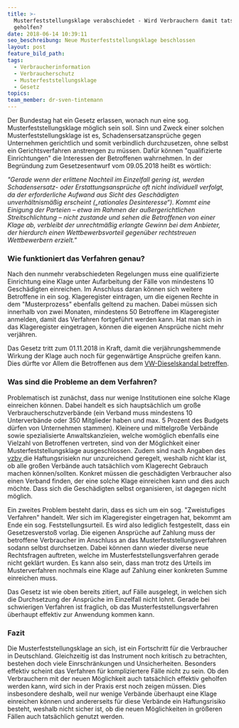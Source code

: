 ```yaml
---
title: >-
  Musterfeststellungsklage verabschiedet - Wird Verbrauchern damit tatsächlich
  geholfen?
date: 2018-06-14 10:39:11
seo_beschreibung: Neue Musterfeststellungsklage beschlossen
layout: post
feature_bild_path:
tags:
  - Verbraucherinformation
  - Verbraucherschutz
  - Musterfeststellungsklage
  - Gesetz
topics:
team_member: dr-sven-tintemann
---
```


Der Bundestag hat ein Gesetz erlassen, wonach nun eine sog. Musterfeststellungsklage m&ouml;glich sein soll. Sinn und Zweck einer solchen Musterfeststellungsklage ist es, Schadensersatzanspr&uuml;che gegen Unternehmen gerichtlich und somit verbindlich durchzusetzen, ohne selbst ein Gerichtsverfahren anstrengen zu m&uuml;ssen. Daf&uuml;r k&ouml;nnen "qualifizierte Einrichtungen" die Interessen der Betroffenen wahrnehmen. In der Begr&uuml;ndung zum Gesetzesentwurf vom 09.05.2018 hei&szlig;t es w&ouml;rtlich:

*"Gerade wenn der erlittene Nachteil im Einzelfall gering ist, werden Schadensersatz- oder Erstattungsanspr&uuml;che oft nicht individuell verfolgt, da der erforderliche Aufwand aus Sicht des Gesch&auml;digten unverh&auml;ltnism&auml;&szlig;ig erscheint („rationales Desinteresse“). Kommt eine Einigung der Parteien – etwa im Rahmen der au&szlig;ergerichtlichen Streitschlichtung – nicht zustande und sehen die Betroffenen von einer Klage ab, verbleibt der unrechtm&auml;&szlig;ig erlangte Gewinn bei dem Anbieter, der hierdurch einen Wettbewerbsvorteil gegen&uuml;ber rechtstreuen Wettbewerbern erzielt."*

### **Wie funktioniert das Verfahren genau?**

Nach den nunmehr verabschiedeten Regelungen muss eine qualifizierte Einrichtung eine Klage unter Aufarbeitung der F&auml;lle von mindestens 10 Gesch&auml;digten einreichen. Im Anschluss daran k&ouml;nnen sich weitere Betroffene in ein sog. Klageregister eintragen, um die eigenen Rechte in dem "Musterprozess" ebenfalls geltend zu machen. Dabei m&uuml;ssen sich innerhalb von zwei Monaten, mindestens 50 Betroffene im Klageregister anmelden, damit das Verfahren fortgef&uuml;hrt werden kann. Hat man sich in das Klageregister eingetragen, k&ouml;nnen die eigenen Anspr&uuml;che nicht mehr verj&auml;hren.

Das Gesetz tritt zum 01.11.2018 in Kraft, damit die verj&auml;hrungshemmende Wirkung der Klage auch noch f&uuml;r gegenw&auml;rtige Anspr&uuml;che greifen kann. Dies d&uuml;rfte vor Allem die Betroffenen aus dem [VW-Dieselskandal betreffen](http://www.faz.net/aktuell/wirtschaft/zeitplan-fuer-musterfeststellungsklage-zeitweise-in-gefahr-15638202.html).

### Was sind die Probleme an dem Verfahren?

Problematisch ist zun&auml;chst, dass nur wenige Institutionen eine solche Klage einreichen k&ouml;nnen. Dabei handelt es sich haupts&auml;chlich um gro&szlig;e Verbraucherschutzverb&auml;nde (ein Verband muss mindestens 10 Unterverb&auml;nde oder 350 Mitglieder haben und max. 5 Prozent des Budgets d&uuml;rfen von Unternehmen stammen). Kleinere und mittelgro&szlig;e Verb&auml;nde sowie spezialisierte Anwaltskanzleien, welche wom&ouml;glich ebenfalls eine Vielzahl von Betroffenen vertreten, sind von der M&ouml;glichkeit einer Musterfeststellungsklage ausgeschlossen. Zudem sind nach Angaben des [vzbv ](https://www.vzbv.de/pressemitteilung/musterfeststellungsklage-verabschiedet)die Haftungsrisiekn nur unzureichend geregelt, weshalb nicht klar ist, ob alle gro&szlig;en Verb&auml;nde auch tats&auml;chlich vom Klagerecht Gebrauch machen k&ouml;nnen/sollten. Konkret m&uuml;ssen die gesch&auml;digten Verbraucher also einen Verband finden, der eine solche Klage einreichen kann und dies auch m&ouml;chte. Dass sich die Gesch&auml;digten selbst organisieren, ist dagegen nicht m&ouml;glich.

Ein zweites Problem besteht darin, dass es sich um ein sog. "Zweistufiges Verfahren" handelt. Wer sich im Klageregister eingetragen hat, bekommt am Ende ein sog. Feststellungsurteil. Es wird also lediglich festgestellt, dass ein Gesetzesversto&szlig; vorlag. Die eigenen Anspr&uuml;che auf Zahlung muss der betroffene Verbraucher im Anschluss an das Musterfeststellungsverfahren sodann selbst durchsetzen. Dabei k&ouml;nnen dann wieder diverse neue Rechtsfragen auftreten, welche im Musterfeststellungsverfahren gerade nicht gekl&auml;rt wurden. Es kann also sein, dass man trotz des Urteils im Musterverfahren nochmals eine Klage auf Zahlung einer konkreten Summe einreichen muss.

Das Gesetz ist wie oben bereits zitiert, auf F&auml;lle ausgelegt, in welchen sich die Durchsetzung der Anspr&uuml;che im Einzelfall nicht lohnt. Gerade bei schwierigen Verfahren ist fraglich, ob das Musterfeststellungsverfahren &uuml;berhaupt effektiv zur Anwendung kommen kann.

### Fazit

Die Musterfeststellungsklage an sich, ist ein Fortschritt f&uuml;r die Verbraucher in Deutschland. Gleichzeitig ist das Instrument noch kritisch zu betrachten, bestehen doch viele Einrschr&auml;nkungen und Unsicherheiten. Besonders effektiv scheint das Verfahren f&uuml;r kompliziertere F&auml;lle nicht zu sein. Ob den Verbrauchern mit der neuen M&ouml;glichkeit auch tats&auml;chlich effektiv geholfen werden kann, wird sich in der Praxis erst noch zeigen m&uuml;ssen. Dies insbesondere deshalb, weil nur wenige Verb&auml;nde &uuml;berhaupt eine Klage einreichen k&ouml;nnen und andererseits f&uuml;r diese Verb&auml;nde ein Haftungsrisiko besteht, weshalb nicht sicher ist, ob die neuen M&ouml;glichkeiten in gr&ouml;&szlig;eren F&auml;llen auch tats&auml;chlich genutzt werden.